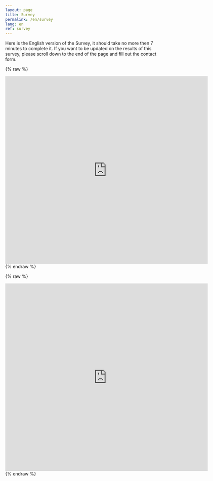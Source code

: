 ```yaml
---
layout: page
title: Survey
permalink: /en/survey
lang: en
ref: survey
---
```



Here is the English version of the Survey, it should take no more then 7 minutes to complete it. If you want to be updated on the results of this survey, please scroll down to the end of the page and fill out the contact form.

{% raw %}
 <div class="scratch-preview">
  <iframe src="https://docs.google.com/forms/d/e/1FAIpQLSd48nAvLHOrbHQgJBnPh4LRmB0mIXCWt7HWZp910cQgbJPv8w/viewform?embedded=true" width="640" height="593" frameborder="0" marginheight="0" marginwidth="0">
  </iframe>
 </div>
{% endraw %}



{% raw %}
 <div class="scratch-preview">
  <iframe src="https://goo.gl/forms/FhR33bynWzwPb4DU2" width="640" height="593" frameborder="0" marginheight="0" marginwidth="0">
  </iframe>
 </div>
{% endraw %}
